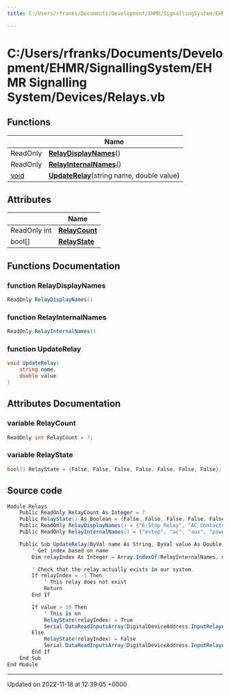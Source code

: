 ```yaml
---
title: C:/Users/rfranks/Documents/Development/EHMR/SignallingSystem/EHMR Signalling System/Devices/Relays.vb

---
```


# C:/Users/rfranks/Documents/Development/EHMR/SignallingSystem/EHMR Signalling System/Devices/Relays.vb



## Functions

|                | Name           |
| -------------- | -------------- |
| ReadOnly | **[RelayDisplayNames](/SignallingSystem-doc/vb/Files/Relays_8vb/#function-relaydisplaynames)**() |
| ReadOnly | **[RelayInternalNames](/SignallingSystem-doc/vb/Files/Relays_8vb/#function-relayinternalnames)**() |
| [void](/SignallingSystem-doc/vb/Files/SerialPixelLeds_8vb/#variable-void) | **[UpdateRelay](/SignallingSystem-doc/vb/Files/Relays_8vb/#function-updaterelay)**(string name, double value) |

## Attributes

|                | Name           |
| -------------- | -------------- |
| ReadOnly int | **[RelayCount](/SignallingSystem-doc/vb/Files/Relays_8vb/#variable-relaycount)**  |
| bool[] | **[RelayState](/SignallingSystem-doc/vb/Files/Relays_8vb/#variable-relaystate)**  |


## Functions Documentation

### function RelayDisplayNames

```csharp
ReadOnly RelayDisplayNames()
```


### function RelayInternalNames

```csharp
ReadOnly RelayInternalNames()
```


### function UpdateRelay

```csharp
void UpdateRelay(
    string name,
    double value
)
```



## Attributes Documentation

### variable RelayCount

```csharp
ReadOnly int RelayCount = 7;
```


### variable RelayState

```csharp
bool[] RelayState = {False, False, False, False, False, False, False};
```



## Source code

```csharp
Module Relays
    Public ReadOnly RelayCount As Integer = 7
    Public RelayState() As Boolean = {False, False, False, False, False, False, False}
    Public ReadOnly RelayDisplayNames() = {"E-Stop Relay", "AC Contactor", "Aux Contactor", "Power on", "Power Off", "EStop Software Trigger", "EStop reset"}
    Public ReadOnly RelayInternalNames() = {"estop", "ac", "aux", "poweron", "poweroff", "estoptrigger", "estopreset"}

    Public Sub UpdateRelay(ByVal name As String, ByVal value As Double)
        ' Get index based on name
        Dim relayIndex As Integer = Array.IndexOf(RelayInternalNames, name)

        ' Check that the relay actually exists in our system.
        If relayIndex = -1 Then
            ' This relay does not exist
            Return
        End If

        If value > 10 Then
            ' This is on
            RelayState(relayIndex) = True
            Serial.DataReadInputsArray(DigitalDeviceAddress.InputRelayAddress(relayIndex)) = 1
        Else
            RelayState(relayIndex) = False
            Serial.DataReadInputsArray(DigitalDeviceAddress.InputRelayAddress(relayIndex)) = 0
        End If
    End Sub
End Module
```


-------------------------------

Updated on 2022-11-18 at 12:39:05 +0000
